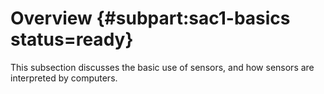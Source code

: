 # Overview {#subpart:sac1-basics status=ready}

This subsection discusses the basic use of sensors, and how sensors are interpreted by computers.

